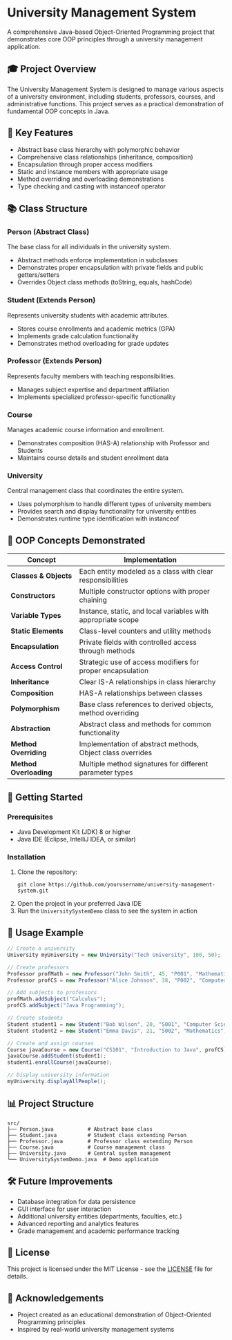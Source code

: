 # University Management System

A comprehensive Java-based Object-Oriented Programming project that demonstrates core OOP principles through a university management application.

## 🎓 Project Overview

The University Management System is designed to manage various aspects of a university environment, including students, professors, courses, and administrative functions. This project serves as a practical demonstration of fundamental OOP concepts in Java.

## 🔑 Key Features

- Abstract base class hierarchy with polymorphic behavior
- Comprehensive class relationships (inheritance, composition)
- Encapsulation through proper access modifiers
- Static and instance members with appropriate usage
- Method overriding and overloading demonstrations
- Type checking and casting with instanceof operator

## 📚 Class Structure

### Person (Abstract Class)
The base class for all individuals in the university system.
- Abstract methods enforce implementation in subclasses
- Demonstrates proper encapsulation with private fields and public getters/setters
- Overrides Object class methods (toString, equals, hashCode)

### Student (Extends Person)
Represents university students with academic attributes.
- Stores course enrollments and academic metrics (GPA)
- Implements grade calculation functionality
- Demonstrates method overloading for grade updates

### Professor (Extends Person)
Represents faculty members with teaching responsibilities.
- Manages subject expertise and department affiliation
- Implements specialized professor-specific functionality

### Course
Manages academic course information and enrollment.
- Demonstrates composition (HAS-A) relationship with Professor and Students
- Maintains course details and student enrollment data

### University
Central management class that coordinates the entire system.
- Uses polymorphism to handle different types of university members
- Provides search and display functionality for university entities
- Demonstrates runtime type identification with instanceof

## 🧩 OOP Concepts Demonstrated

| Concept | Implementation |
|---------|----------------|
| **Classes & Objects** | Each entity modeled as a class with clear responsibilities |
| **Constructors** | Multiple constructor options with proper chaining |
| **Variable Types** | Instance, static, and local variables with appropriate scope |
| **Static Elements** | Class-level counters and utility methods |
| **Encapsulation** | Private fields with controlled access through methods |
| **Access Control** | Strategic use of access modifiers for proper encapsulation |
| **Inheritance** | Clear IS-A relationships in class hierarchy |
| **Composition** | HAS-A relationships between classes |
| **Polymorphism** | Base class references to derived objects, method overriding |
| **Abstraction** | Abstract class and methods for common functionality |
| **Method Overriding** | Implementation of abstract methods, Object class overrides |
| **Method Overloading** | Multiple method signatures for different parameter types |

## 🚀 Getting Started

### Prerequisites
- Java Development Kit (JDK) 8 or higher
- Java IDE (Eclipse, IntelliJ IDEA, or similar)

### Installation
1. Clone the repository:
   ```
   git clone https://github.com/yourusername/university-management-system.git
   ```
2. Open the project in your preferred Java IDE
3. Run the `UniversitySystemDemo` class to see the system in action

## 📝 Usage Example

```java
// Create a university
University myUniversity = new University("Tech University", 100, 50);

// Create professors
Professor profMath = new Professor("John Smith", 45, "P001", "Mathematics");
Professor profCS = new Professor("Alice Johnson", 38, "P002", "Computer Science");

// Add subjects to professors
profMath.addSubject("Calculus");
profCS.addSubject("Java Programming");

// Create students
Student student1 = new Student("Bob Wilson", 20, "S001", "Computer Science");
Student student2 = new Student("Emma Davis", 21, "S002", "Mathematics");

// Create and assign courses
Course javaCourse = new Course("CS101", "Introduction to Java", profCS);
javaCourse.addStudent(student1);
student1.enrollCourse(javaCourse);

// Display university information
myUniversity.displayAllPeople();
```

## 📊 Project Structure

```
src/
├── Person.java           # Abstract base class
├── Student.java          # Student class extending Person
├── Professor.java        # Professor class extending Person
├── Course.java           # Course management class
├── University.java       # Central system management
└── UniversitySystemDemo.java  # Demo application
```

## 🛠️ Future Improvements

- Database integration for data persistence
- GUI interface for user interaction
- Additional university entities (departments, faculties, etc.)
- Advanced reporting and analytics features
- Grade management and academic performance tracking

## 📄 License

This project is licensed under the MIT License - see the [LICENSE](LICENSE) file for details.

## 🙏 Acknowledgements

- Project created as an educational demonstration of Object-Oriented Programming principles
- Inspired by real-world university management systems
